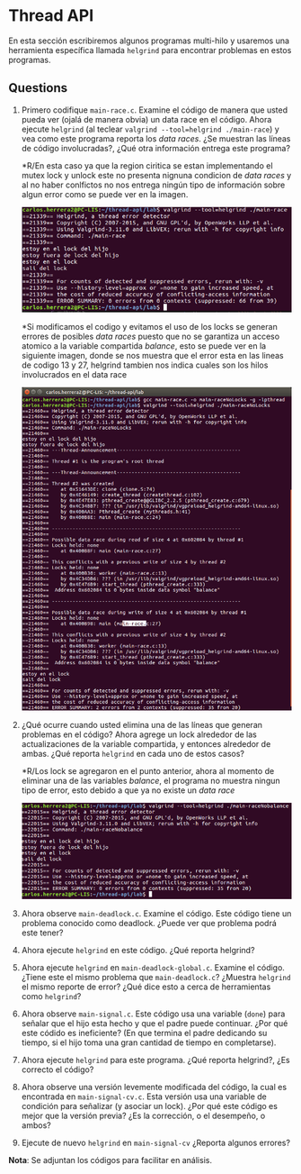 # Thread API # 

En esta sección escribiremos algunos programas multi-hilo y usaremos una herramienta específica llamada ```helgrind``` para encontrar problemas en estos programas. 

## Questions ##

1. Primero codifique ```main-race.c```. Examine el código de manera que usted pueda ver (ojalá de manera obvia) un data race en el código. Ahora ejecute ```helgrind``` (al teclear ```valgrind --tool=helgrind ./main-race```) y vea como este programa reporta los *data races*. ¿Se muestran las líneas de código involucradas?, ¿Qué otra información entrega este programa?

    *R/En esta caso ya que la region ciritica se estan implementando el mutex lock y unlock este no presenta nignuna condicion de *data races* y al no haber conlfictos no nos entrega ningún tipo de información sobre algun error como se puede ver en la imagen.
    
    ![enlace](https://raw.githubusercontent.com/Herrera4505/thread-api/master/lab/imagenes/raceLocks.png)

    *Si modificamos el codigo y evitamos el uso de los locks se generan errores de posibles *data races* puesto que no se garantiza un acceso atomico a la variable compartida *balance*, esto se puede ver en la siguiente imagen, donde se nos muestra que el error esta en las lineas de codigo 13 y 27, helgrind tambien nos indica cuales son los hilos involucrados en el data race
    
    ![enlace](https://raw.githubusercontent.com/Herrera4505/thread-api/master/lab/imagenes/raceNoLocks.png)

2. ¿Qué ocurre cuando usted elimina una de las líneas que generan problemas en el código? Ahora agrege un lock alrededor de las actualizaciones de la variable compartida, y entonces alrededor de ambas. ¿Qué reporta ```helgrind``` en cada uno de estos casos?

    *R/Los lock se agregaron en el punto anterior, ahora al momento de eliminar una de las variables *balance*, el programa no muestra ningun tipo de error, esto debido a que ya no existe un *data race*
    
    ![enlace](https://raw.githubusercontent.com/Herrera4505/thread-api/master/lab/imagenes/raceNobalance.png)

3. Ahora observe ```main-deadlock.c```. Examine el código. Este código tiene un problema conocido como deadlock. ¿Puede ver que problema podrá este tener?
4. Ahora ejecute ```helgrind``` en este código. ¿Qué reporta helgrind?
5. Ahora ejecute ```helgrind``` en ```main-deadlock-global.c```. Examine el código. ¿Tiene este el mismo problema que ```main-deadlock.c```? ¿Muestra ```helgrind``` el mismo reporte de error? ¿Qué dice esto a cerca de herramientas como ```helgrind```?
6. Ahora observe ```main-signal.c```. Este código usa una variable (```done```) para señalar que el hijo esta hecho y que el padre puede continuar. ¿Por qué este códido es ineficiente? (En que termina el padre dedicando su tiempo, si el hijo toma una gran cantidad de tiempo en completarse).
7. Ahora ejecute ```helgrind``` para este programa. ¿Qué reporta helgrind?, ¿Es correcto el código?
8. Ahora observe una versión levemente modificada del código, la cual es encontrada en ```main-signal-cv.c```. Esta versión usa una variable de condición para señalizar (y asociar un lock). ¿Por qué este código es mejor que la versión previa? ¿Es la corrección, o el desempeño, o ambos?
9. Ejecute de nuevo ```helgrind``` en ```main-signal-cv``` ¿Reporta algunos errores?

**Nota**: Se adjuntan los códigos para facilitar en análisis.
